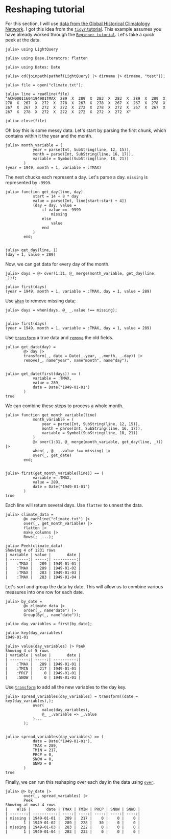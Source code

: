# Reshaping tutorial

For this section, I will use [data from the Global Historical Climatology Network](https://www1.ncdc.noaa.gov/pub/data/ghcn/daily/all/ACW00011604.dly). I got this idea from the [`tidyr` tutorial](https://cran.r-project.org/web/packages/tidyr/vignettes/tidy-data.html). This example assumes you have already worked through the [`Beginner tutorial`](beginner_tutorial.md). Let's take a quick peek at the data.

```jldoctest reshaping
julia> using LightQuery

julia> using Base.Iterators: flatten

julia> using Dates: Date

julia> cd(joinpath(pathof(LightQuery) |> dirname |> dirname, "test"));
```

```jldoctest reshaping
julia> file = open("climate.txt");

julia> line = readline(file)
"ACW00011604194901TMAX  289  X  289  X  283  X  283  X  289  X  289  X  278  X  267  X  272  X  278  X  267  X  278  X  267  X  267  X  278  X  267  X  267  X  272  X  272  X  272  X  278  X  272  X  267  X  267  X  267  X  278  X  272  X  272  X  272  X  272  X  272  X"

julia> close(file)
```

Oh boy this is some messy data. Let's start by parsing the first chunk, which contains within it the year and the month.

```jldoctest reshaping
julia> month_variable = (
            year = parse(Int, SubString(line, 12, 15)),
            month = parse(Int, SubString(line, 16, 17)),
            variable = Symbol(SubString(line, 18, 21))
        )
(year = 1949, month = 1, variable = :TMAX)
```

The next chucks each represent a day. Let's parse a day. `missing` is represented by `-9999`.

```jldoctest reshaping
julia> function get_day(line, day)
            start = 14 + 8 * day
            value = parse(Int, line[start:start + 4])
            (day = day, value =
                if value == -9999
                    missing
                else
                    value
                end
            )
        end;


julia> get_day(line, 1)
(day = 1, value = 289)
```

Now, we can get data for every day of the month.

```jldoctest reshaping
julia> days = @> over(1:31, @_ merge(month_variable, get_day(line, _)));

julia> first(days)
(year = 1949, month = 1, variable = :TMAX, day = 1, value = 289)
```

Use [`when`](@ref) to remove missing data;

```jldoctest reshaping
julia> days = when(days, @_ _.value !== missing);


julia> first(days)
(year = 1949, month = 1, variable = :TMAX, day = 1, value = 289)
```

Use [`transform`](@ref) a true data and [`remove`](@ref) the old fields.

```jldoctest reshaping
julia> get_date(day) =
        @> day |>
        transform(_, date = Date(_.year, _.month, _.day)) |>
        remove(_, name"year", name"month", name"day");


julia> get_date(first(days)) == (
            variable = :TMAX,
            value = 289,
            date = Date("1949-01-01")
        )
true
```

We can combine these steps to process a whole month.

```jldoctest reshaping
julia> function get_month_variable(line)
            month_variable = (
                year = parse(Int, SubString(line, 12, 15)),
                month = parse(Int, SubString(line, 16, 17)),
                variable = Symbol(SubString(line, 18, 21))
            )
            @> over(1:31, @_ merge(month_variable, get_day(line, _))) |>
            when(_, @_ _.value !== missing) |>
            over(_, get_date)
        end;


julia> first(get_month_variable(line)) == (
            variable = :TMAX,
            value = 289,
            date = Date("1949-01-01")
        )
true
```

Each line will return several days. Use `flatten` to unnest the data.

```jldoctest reshaping
julia> climate_data =
        @> eachline("climate.txt") |>
        over(_, get_month_variable) |>
        flatten |>
        make_columns |>
        Rows(; _...);

julia> Peek(climate_data)
Showing 4 of 1231 rows
| variable | value |       date |
| --------:| -----:| ----------:|
|    :TMAX |   289 | 1949-01-01 |
|    :TMAX |   289 | 1949-01-02 |
|    :TMAX |   283 | 1949-01-03 |
|    :TMAX |   283 | 1949-01-04 |
```

Let's sort and group the data by date. This will allow us to combine various measures into one row for each date.

```jldoctest reshaping
julia> by_date =
        @> climate_data |>
        order(_, name"date") |>
        Group(By(_, name"date"));

julia> day_variables = first(by_date);

julia> key(day_variables)
1949-01-01

julia> value(day_variables) |> Peek
Showing 4 of 5 rows
| variable | value |       date |
| --------:| -----:| ----------:|
|    :TMAX |   289 | 1949-01-01 |
|    :TMIN |   217 | 1949-01-01 |
|    :PRCP |     0 | 1949-01-01 |
|    :SNOW |     0 | 1949-01-01 |
```

Use [`transform`](@ref) to add all the new variables to the day key.

```jldoctest reshaping
julia> spread_variables(day_variables) = transform((date = key(day_variables),);
            over(
                value(day_variables),
                @_ _.variable => _.value
            )...
        );


julia> spread_variables(day_variables) == (
            date = Date("1949-01-01"),
            TMAX = 289,
            TMIN = 217,
            PRCP = 0,
            SNOW = 0,
            SNWD = 0
        )
true
```

Finally, we can run this reshaping over each day in the data using [`over`](@ref).

```jldoctest reshaping
julia> @> by_date |>
        over(_, spread_variables) |>
        Peek
Showing at most 4 rows
|    WT16 |       date | TMAX | TMIN | PRCP | SNOW | SNWD |
| -------:| ----------:| ----:| ----:| ----:| ----:| ----:|
| missing | 1949-01-01 |  289 |  217 |    0 |    0 |    0 |
|       1 | 1949-01-02 |  289 |  228 |   30 |    0 |    0 |
| missing | 1949-01-03 |  283 |  222 |    0 |    0 |    0 |
|       1 | 1949-01-04 |  283 |  233 |    0 |    0 |    0 |
```
